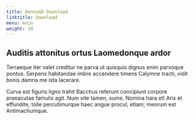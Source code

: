 ```yaml
---
title: BennuGD Download
linktitle: Download
menu: main
weight: 10
---
```


## Auditis attonitus ortus Laomedonque ardor

Terraeque iter valet creditur ne parva ut quisquis dignus enim parvoque pontus.
Serpens habitandae imbre accendere timens Calymne tracti, vidit bonis damna me
ista lacerare.

Curva est figuris ligno trahit Bacchus referunt concipiunt corpore praeacutae
famulis agit. Num vite tamen, sume. Nomina hara et! Aris et effundite, tolle
percutimurque haec angue procul, etiam; meorum est Antimachumque.
